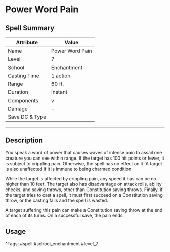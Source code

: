 # Power Word Pain

## Spell Summary

| Attribute        | Value                  |
|------------------|------------------------|
| Name             | Power Word Pain                 |
| Level            | 7                |
| School           | Enchantment          |
| Casting Time     | 1 action              |
| Range            | 60 ft.            |
| Duration         | Instant             |
| Components       | v             |
| Damage           | -               |
| Save DC & Type   |              |

---

## Description

You speak a word of power that causes waves of intense pain to assail one creature you can see within range. If the target has 100 hit points or fewer, it is subject to crippling pain. Otherwise, the spell has no effect on it. A target is also unaffected if it is immune to being charmed condition.

While the target is affected by crippling pain, any speed it has can be no higher than 10 feet. The target also has disadvantage on attack rolls, ability checks, and saving throws, other than Constitution saving throws. Finally, if the target tries to cast a spell, it must first succeed on a Constitution saving throw, or the casting fails and the spell is wasted.

A target suffering this pain can make a Constitution saving throw at the end of each of its turns. On a successful save, the pain ends.

## Usage


^Tags: #spell #school_enchantment #level_7